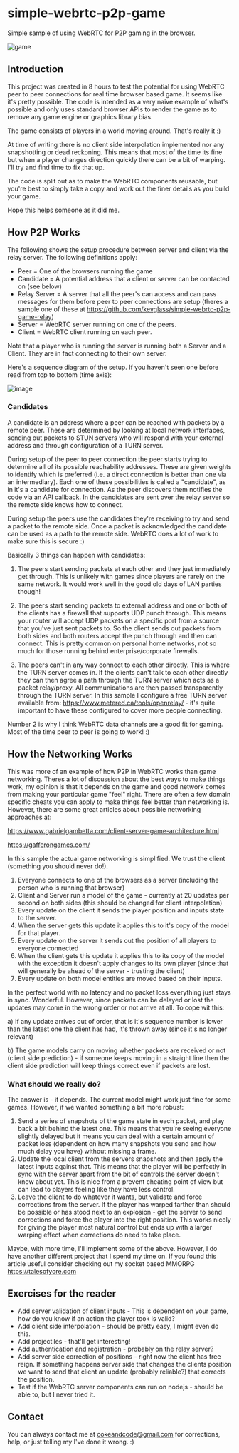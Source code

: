 # simple-webrtc-p2p-game
Simple sample of using WebRTC for P2P gaming in the browser.

![game](https://user-images.githubusercontent.com/3787210/210056775-502275de-c875-4458-92c1-041d1c39f581.png)

## Introduction

This project was created in 8 hours to test the potential for using WebRTC peer to peer connections for real time browser based game. It seems like it's pretty possible. The code is intended as a very naive example of what's possible and only uses standard browser APIs to render the game as to remove any game engine or graphics library bias. 

The game consists of players in a world moving around. That's really it :) 

At time of writing there is no client side interpolation implemented nor any snapshotting or dead reckoning. This means that most of the time its fine but when a player changes direction quickly there can be a bit of warping. I'll try and find time to fix that up.

The code is split out as to make the WebRTC components reusable, but you're best to simply take a copy and work out the finer details as you build your game. 

Hope this helps someone as it did me.

## How P2P Works

The following shows the setup procedure between server and client via the relay server. The following definitions apply:

- Peer = One of the browsers running the game
- Candidate = A potential address that a client or server can be contacted on (see below)
- Relay Server = A server that all the peer's can access and can pass messages for them before peer to peer connections are setup (theres a sample one of these at https://github.com/kevglass/simple-webrtc-p2p-game-relay)
- Server = WebRTC server running on one of the peers.
- Client = WebRTC client running on each peer.

Note that a player who is running the server is running both a Server and a Client. They are in fact connecting to their own server.

Here's a sequence diagram of the setup. If you haven't seen one before read from top to bottom (time axis):

![image](https://user-images.githubusercontent.com/3787210/210059047-4b2005bd-6af0-4704-8a49-74bd888136cb.png)

### Candidates

A candidate is an address where a peer can be reached with packets by a remote peer. These are determined by looking at local network interfaces, sending out packets to STUN servers who will respond with your external address and through configuration of a TURN server. 

During setup of the peer to peer connection the peer starts trying to determine all of its possible reachability addresses. These are given weights to identify which is preferred (i.e. a direct connection is better than one via an intermediary). Each one of these possibilities is called a "candidate", as in it's a candidate for connection. As the peer discovers them notifies the code via an API callback. In the candidates are sent over the relay server so the remote side knows how to connect.

During setup the peers use the candidates they're receiving to try and send a packet to the remote side. Once a packet is acknowledged the candidate can be used as a path to the remote side. WebRTC does a lot of work to make sure this is secure :) 

Basically 3 things can happen with candidates:

1) The peers start sending packets at each other and they just immediately get through. This is unlikely with games since players are rarely on the same network. It would work well in the good old days of LAN parties though!

2) The peers start sending packets to external address and one or both of the clients has a firewall that supports UDP punch through. This means your router will accept UDP packets on a specific port from a source that you've just sent packets to. So the client sends out packets from both sides and both routers accept the punch through and then can connect. This is pretty common on personal home networks, not so much for those running behind enterprise/corporate firewalls.

3) The peers can't in any way connect to each other directly. This is where the TURN server comes in. If the clients can't talk to each other directly they can then agree a path through the TURN server which acts as a packet relay/proxy. All communications are then passed transparently through the TURN server. In this sample I configure a free TURN server available from: https://www.metered.ca/tools/openrelay/ - it's quite important to have these configured to cover more people connecting.

Number 2 is why I think WebRTC data channels are a good fit for gaming. Most of the time peer to peer is going to work! :)

## How the Networking Works

This was more of an example of how P2P in WebRTC works than game networking. Theres a lot of discussion about the best ways to make things work, my opinion is that it depends on the game and good network comes from making your particular game "feel" right. There are often a few domain specific cheats you can apply to make things feel better than networking is. However, there are some great articles about possible networking approaches at:

https://www.gabrielgambetta.com/client-server-game-architecture.html

https://gafferongames.com/

In this sample the actual game networking is simplified. We trust the client (something you should never do!). 

1) Everyone connects to one of the browsers as a server (including the person who is running that browser)
2) Client and Server run a model of the game - currently at 20 updates per second on both sides (this should be changed for client interpolation)
3) Every update on the client it sends the player position and inputs state to the server. 
4) When the server gets this update it applies this to it's copy of the model for that player.
5) Every update on the server it sends out the position of all players to everyone connected
6) When the client gets this update it applies this to its copy of the model with the exception it doesn't apply changes to its own player (since that will generally be ahead of the server - trusting the client)
7) Every update on both model entities are moved based on their inputs. 

In the perfect world with no latency and no packet loss everything just stays in sync. Wonderful. However, since packets can be delayed or lost the updates may come in the wrong order or not arrive at all. To cope wit this:

a) If any update arrives out of order, that is it's sequence number is lower than the latest one the client has had, it's thrown away (since it's no longer relevant)

b) The game models carry on moving whether packets are received or not (client side prediction) - if someone keeps moving in a straight line then the client side prediction will keep things correct even if packets are lost. 

### What should we really do?

The answer is - it depends. The current model might work just fine for some games. However, if we wanted something a bit more robust:

1) Send a series of snapshots of the game state in each packet, and play back a bit behind the latest one. This means that you're seeing everyone slightly delayed but it means you can deal with a certain amount of packet loss (dependent on how many snapshots you send and how much delay you have) without missing a frame.
2) Update the local client from the servers snapshots and then apply the latest inputs against that. This means that the player will be perfectly in sync with the server apart from the bit of controls the server doesn't know about yet. This is nice from a prevent cheating point of view but can lead to players feeling like they have less control.
3) Leave the client to do whatever it wants, but validate and force corrections from the server. If the player has warped farther than should be possible or has stood next to an explosion - get the server to send corrections and force the player into the right position. This works nicely for giving the player most natural control but ends up with a larger warping effect when corrections do need to take place.

Maybe, with more time, I'll implement some of the above. However, I do have another different project that I spend my time on. If you found this article useful consider checking out my socket based MMORPG https://talesofyore.com

## Exercises for the reader

- Add server validation of client inputs - This is dependent on your game, how do you know if an action the player took is valid?
- Add client side interpolation - should be pretty easy, I might even do this.
- Add projectiles - that'll get interesting!
- Add authentication and registration - probably on the relay server?
- Add server side correction of positions - right now the client has free reign. If something happens server side that changes the clients position we want to send that client an update (probably reliable?) that corrects the position.
- Test if the WebRTC server components can run on nodejs - should be able to, but I never tried it.

## Contact

You can always contact me at cokeandcode@gmail.com for corrections, help, or just telling my I've done it wrong. :)



